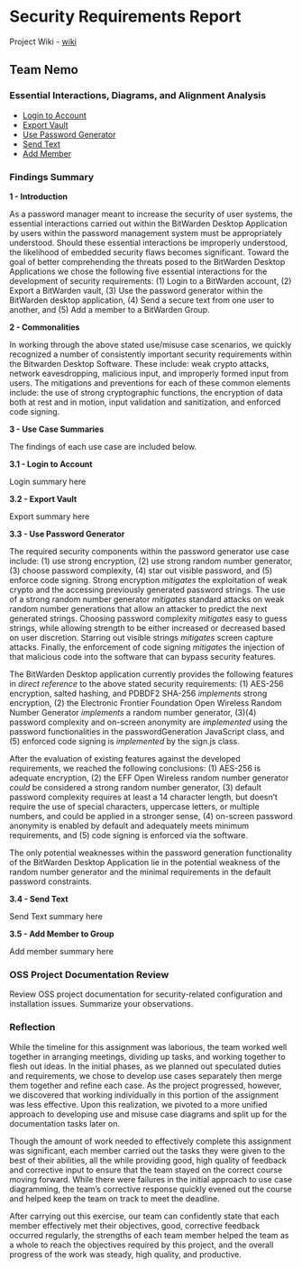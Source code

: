 # Security Requirements Report
Project Wiki - [wiki](https://github.com/DoctorEww/software-assurance/wiki)
## Team Nemo
### Essential Interactions, Diagrams, and Alignment Analysis

* [Login to Account](https://github.com/DoctorEww/software-assurance/blob/main/usecase/login/readme.md)
* [Export Vault](https://github.com/DoctorEww/software-assurance/blob/main/usecase/export_vault/readme.md)
* [Use Password Generator](https://github.com/DoctorEww/software-assurance/blob/main/usecase/password_generator/readme.md)
* [Send Text](https://github.com/DoctorEww/software-assurance/blob/main/usecase/send_text/readme.md)
* [Add Member](https://github.com/DoctorEww/software-assurance/blob/main/usecase/add_member_org/readme.md)

### Findings Summary

**1 - Introduction**

As a password manager meant to increase the security of user systems, the essential interactions carried out within the BitWarden Desktop Application by users within the password management system must be appropriately understood. Should these essential interactions be improperly understood, the likelihood of embedded security flaws becomes significant. Toward the goal of better comprehending the threats posed to the BitWarden Desktop Applications we chose the following five essential interactions for the development of security requirements: (1) Login to a BitWarden account, (2) Export a BitWarden vault, (3) Use the password generator within the BitWarden desktop application, (4) Send a secure text from one user to another, and (5) Add a member to a BitWarden Group.

**2 - Commonalities**

In working through the above stated use/misuse case scenarios, we quickly recognized a number of consistently important security requirements within the Bitwarden Desktop Software. These include: weak crypto attacks, network eavesdropping, malicious input, and improperly formed input from users. The mitigations and preventions for each of these common elements include: the use of strong cryptographic functions, the encryption of data both at rest and in motion, input validation and sanitization, and enforced code signing.

**3 - Use Case Summaries**

The findings of each use case are included below.

**3.1 - Login to Account**

Login summary here

**3.2 - Export Vault**

Export summary here

**3.3 - Use Password Generator**

The required security components within the password generator use case include: (1) use strong encryption, (2) use strong random number generator, (3) choose password complexity, (4) star out visible password, and (5) enforce code signing. Strong encryption *mitigates* the exploitation of weak crypto and the accessing previously generated password strings. The use of a strong random number generator *mitigates* standard attacks on weak random number generations that allow an attacker to predict the next generated strings. Choosing password complexity *mitigates* easy to guess strings, while allowing strength to be either increased or decreased based on user discretion. Starring out visible strings *mitigates* screen capture attacks. Finally, the enforcement of code signing *mitigate*s the injection of that malicious code into the software that can bypass security features. 

The BitWarden Desktop application currently provides the following features in *direct reference* to the above stated security requirements: (1) AES-256 encryption, salted hashing, and PDBDF2 SHA-256 *implements* strong encryption, (2) the Electronic Frontier Foundation Open Wireless Random Number Generator *implements* a random number generator, (3)(4) password complexity and on-screen anonymity are *implemented* using the password functionalities in the passwordGeneration JavaScript class, and (5) enforced code signing is *implemented* by the sign.js class.

After the evaluation of existing features against the developed requirements, we reached the following conclusions: (1) AES-256 is adequate encryption, (2) the EFF Open Wireless random number generator *could* be considered a strong random number generator, (3) default password complexity requires at least a 14 character length, but doesn’t require the use of special characters, uppercase letters, or multiple numbers, and could be applied in a stronger sense, (4) on-screen password anonymity is enabled by default and adequately meets minimum requirements, and (5) code signing is enforced via the software.

The only potential weaknesses within the password generation functionality of the BitWarden Desktop Application lie in the potential weakness of the random number generator and the minimal requirements in the default password constraints.

**3.4 - Send Text**

Send Text summary here

**3.5 - Add Member to Group**

Add member summary here

### OSS Project Documentation Review

Review OSS project documentation for security-related configuration and installation issues. Summarize your observations.

### Reflection

While the timeline for this assignment was laborious, the team worked well together in arranging meetings, dividing up tasks, and working together to flesh out ideas. In the initial phases, as we planned out speculated duties and requirements, we chose to develop use cases separately then merge them together and refine each case. As the project progressed, however, we discovered that working individually in this portion of the assignment was less effective. Upon this realization, we pivoted to a more unified approach to developing use and misuse case diagrams and split up for the documentation tasks later on.

Though the amount of work needed to effectively complete this assignment was significant, each member carried out the tasks they were given to the best of their abilities, all the while providing good, high quality of feedback and corrective input to ensure that the team stayed on the correct course moving forward. While there were failures in the initial approach to use case diagramming, the team’s corrective response quickly evened out the course and helped keep the team on track to meet the deadline. 

After carrying out this exercise, our team can confidently state that each member effectively met their objectives, good, corrective feedback occurred regularly, the strengths of each team member helped the team as a whole to reach the objectives required by this project, and the overall progress of the work was steady, high quality, and productive.

